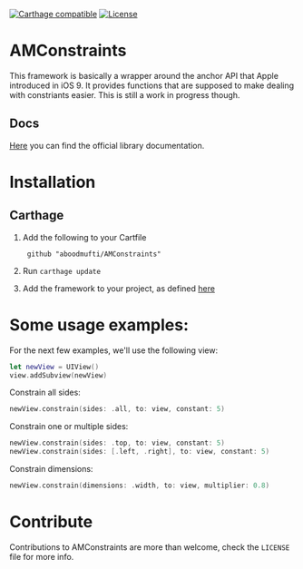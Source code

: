 [![Carthage compatible](https://img.shields.io/badge/Carthage-compatible-4BC51D.svg?style=flat)](https://github.com/Carthage/Carthage)
[![License][license-image]][license-url]

# AMConstraints

This framework is basically a wrapper around the anchor API that Apple introduced in iOS 9. It provides functions that are supposed to make dealing with constriants easier. This is still a work in progress though.

## Docs
[Here](https://aboodmufti.github.io/AMConstraints/docs) you can find the official library documentation.

# Installation

## Carthage
1. Add the following to your Cartfile

        github "aboodmufti/AMConstraints"
        
2. Run `carthage update`
3. Add the framework to your project, as defined [here](https://github.com/Carthage/Carthage#if-youre-building-for-ios-tvos-or-watchos)

# Some usage examples:
For the next few examples, we'll use the following view:
```Swift
let newView = UIView()
view.addSubview(newView)
```

Constrain all sides:
```Swift
newView.constrain(sides: .all, to: view, constant: 5)
```

Constrain one or multiple sides:
```Swift
newView.constrain(sides: .top, to: view, constant: 5)
newView.constrain(sides: [.left, .right], to: view, constant: 5)
```

Constrain dimensions:
```Swift
newView.constrain(dimensions: .width, to: view, multiplier: 0.8)
```

# Contribute
Contributions to AMConstraints are more than welcome, check the `LICENSE` file for more info.


[license-image]: https://img.shields.io/hexpm/l/plug.svg
[license-url]: LICENSE
